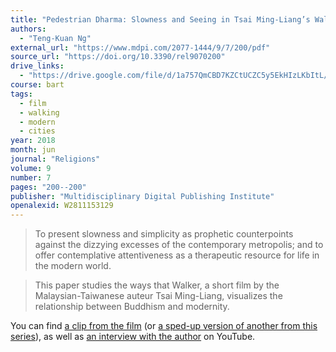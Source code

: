 ```yaml
---
title: "Pedestrian Dharma: Slowness and Seeing in Tsai Ming-Liang’s Walker"
authors:
  - "Teng-Kuan Ng"
external_url: "https://www.mdpi.com/2077-1444/9/7/200/pdf"
source_url: "https://doi.org/10.3390/rel9070200"
drive_links:
  - "https://drive.google.com/file/d/1a757QmCBD7KZCtUCZC5y5EkHIzLKbItL/view?usp=drivesdk"
course: bart
tags:
  - film
  - walking
  - modern
  - cities
year: 2018
month: jun
journal: "Religions"
volume: 9
number: 7
pages: "200--200"
publisher: "Multidisciplinary Digital Publishing Institute"
openalexid: W2811153129
---
```



> To present slowness and simplicity as prophetic counterpoints against the dizzying excesses of the contemporary metropolis; and to offer contemplative attentiveness as a therapeutic resource for life in the modern world.

> This paper studies the ways that Walker, a short film by the Malaysian-Taiwanese auteur Tsai Ming-Liang, visualizes the relationship between Buddhism and modernity.

You can find [a clip from the film](https://youtu.be/wakr9i2E-88) (or [a sped-up version of another from this series](https://youtu.be/0HGv3ItyTIY)),
as well as [an interview with the author](https://youtu.be/7G6e5CR2ahI)
on YouTube.
